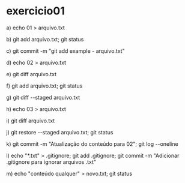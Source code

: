 # exercicio01

a) echo 01 > arquivo.txt

b) git add arquivo.txt; 
git status

c) git commit -m "git add example - arquivo.txt"

d) echo 02 > arquivo.txt

e) git diff arquivo.txt

f) git add arquivo.txt; 
git status

g) git diff --staged arquivo.txt

h) echo 03 > arquivo.txt

i) git diff arquivo.txt

j) git restore --staged arquivo.txt; 
git status

k) git commit -m "Atualização do conteúdo para 02"; 
git log --oneline

l) echo "*.txt" > .gitignore; 
git add .gitignore; 
git commit -m "Adicionar .gitignore para ignorar arquivos .txt"

m) echo "conteúdo qualquer" > novo.txt; 
git status
